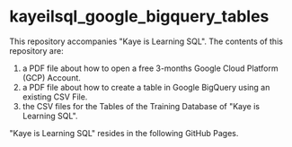 # kayeilsql_google_bigquery_tables
This repository accompanies "Kaye is Learning SQL".
The contents of this repository are:
1. a PDF file about how to open a free 3-months Google Cloud Platform (GCP) Account.
2. a PDF file about how to create a table in Google BigQuery using an existing CSV File.
3. the CSV files for the Tables of the Training Database of "Kaye is Learning SQL".  

"Kaye is Learning SQL" resides in the following GitHub Pages.
